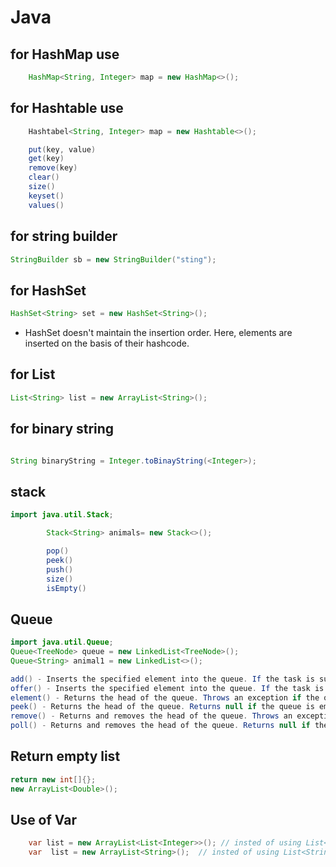 # Java

## for HashMap use
``` java
    HashMap<String, Integer> map = new HashMap<>();
```
## for Hashtable use
``` java
    Hashtabel<String, Integer> map = new Hashtable<>();

    put(key, value)
    get(key)
    remove(key)
    clear()
    size()
    keyset()
    values()
```

## for string builder
``` java
StringBuilder sb = new StringBuilder("sting");
```

## for HashSet
```  java
HashSet<String> set = new HashSet<String>();
```

- HashSet doesn't maintain the insertion order. Here, elements are inserted on the basis of their hashcode.

## for List
```java 
List<String> list = new ArrayList<String>();
```

## for binary string 
``` java 

String binaryString = Integer.toBinayString(<Integer>);

```

## stack 
``` java
import java.util.Stack;

        Stack<String> animals= new Stack<>();

        pop()
        peek()
        push()
        size()
        isEmpty()
```
## Queue
``` java
import java.util.Queue;
Queue<TreeNode> queue = new LinkedList<TreeNode>();
Queue<String> animal1 = new LinkedList<>();

add() - Inserts the specified element into the queue. If the task is successful, add() returns true, if not it throws an exception.
offer() - Inserts the specified element into the queue. If the task is successful, offer() returns true, if not it returns false.
element() - Returns the head of the queue. Throws an exception if the queue is empty.
peek() - Returns the head of the queue. Returns null if the queue is empty.
remove() - Returns and removes the head of the queue. Throws an exception if the queue is empty.
poll() - Returns and removes the head of the queue. Returns null if the queue is empty.

```
## Return empty list
``` java
return new int[]{};
new ArrayList<Double>();
```

## Use of Var
``` java
    var list = new ArrayList<List<Integer>>(); // insted of using List<List<Integer>> list = new ArrayList<List<Integer>>();
    var  list = new ArrayList<String>();  // insted of using List<String> list = new ArrayList<String>();
```
